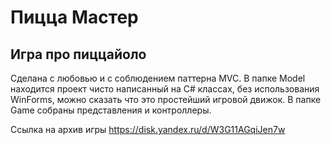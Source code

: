# Пицца Мастер
## Игра про пиццайоло
Сделана с любовью и с соблюдением паттерна MVC. В папке Model находится проект чисто написанный на C# классах, без использования WinForms, можно сказать что это простейший игровой движок. В папке Game собраны представления и контроллеры.

Ссылка на архив игры https://disk.yandex.ru/d/W3G11AGqiJen7w
